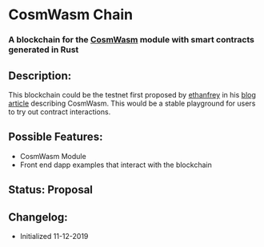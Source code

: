 # CosmWasm Chain

### A blockchain for the [CosmWasm](github.com/cosmwasm) module with smart contracts generated in Rust

## Description:
This blockchain could be the testnet first proposed by [ethanfrey](https://github.com/ethanfrey) in his [blog article](https://www.cosmwasm.com/blog/2019/12/11/cosmwasm-intro) describing CosmWasm. This would be a stable playground for users to try out contract interactions. 

## Possible Features:
 * CosmWasm Module
 * Front end dapp examples that interact with the blockchain
 
## Status: Proposal
 
## Changelog:
 * Initialized 11-12-2019

